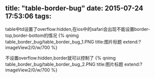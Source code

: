 title: "table-border-bug"
date: 2015-07-24 17:53:06
tags:
---

table中td设置了overflow:hidden,在ios中的safari会出现不能设置border-top,border-bottom的情况
{% qnimg table_border_bug/table_border_bug_1.PNG title:图片标题 extend:?imageView2/0/w/700 %}

不设置overflow:hidden,border就可以控制了
{% qnimg table_border_bug/table_border_bug_2.PNG title:图片标题 extend:?imageView2/0/w/700 %}